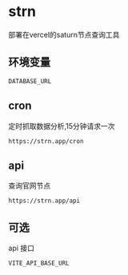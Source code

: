 # strn

部署在vercel的saturn节点查询工具

## 环境变量
`DATABASE_URL`

## cron
定时抓取数据分析,15分钟请求一次
```shell
https://strn.app/cron
```

## api
查询官网节点
```shell
https://strn.app/api
```

## 可选
api 接口
```
VITE_API_BASE_URL
```



